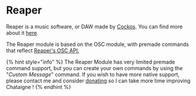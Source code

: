 # Reaper

Reaper is a music software, or DAW made by [Cockos](https://www.cockos.com/index.php). You can find more about it [here](https://www.reaper.fm/).

The Reaper module is based on the OSC module, with premade commands that reflect [Reaper's OSC API.](https://www.reaper.fm/sdk/osc/osc.php#osc_pattern_config)

{% hint style="info" %}
The Reaper Module has very limited premade command support, but you can create your own commands by using the "_Custom Message_" command. If you wish to have more native support, please contact me and consider [donating](https://github.com/sponsors/benkuper) so I can take more time improving Chataigne !
{% endhint %}

